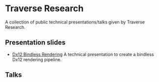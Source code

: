 # Traverse Research
A collection of public technical presentations/talks given by Traverse Research.

## Presentation slides
- [Dx12 Bindless Rendering](https://github.com/Traverse-Research/tech-talks/blob/main/Presentations/Dx12Bindless/Bindless%20rendering%20Traverse%20Research.pptx.pdf) A technical presentation to create a bindless Dx12 rendering pipeline. 

## Talks
